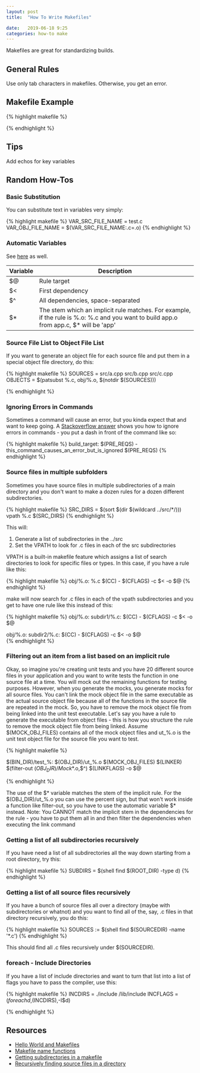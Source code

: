 ```yaml
---
layout: post
title:  "How To Write Makefiles"

date:   2019-06-18 9:25
categories: how-to make
---
```


Makefiles are great for standardizing builds. 

## General Rules ##

Use only tab characters in makefiles. Otherwise, you get an error.

## Makefile Example ##

{% highlight makefile %}

{% endhighlight %}


## Tips ##

Add echos for key variables 

## Random How-Tos ##

### Basic Substitution ###

You can substitute text in variables very simply:

{% highlight makefile %}
VAR_SRC_FILE_NAME = test.c
VAR_OBJ_FILE_NAME = $(VAR_SRC_FILE_NAME:.c=.o)
{% endhighlight %}

### Automatic Variables ###

See [here](https://www.gnu.org/software/make/manual/html_node/Automatic-Variables.html) as well.

| Variable  | Description                                                                                                                               |
|-----------|-------------------------------------------------------------------------------------------------------------------------------------------|
| $@        | Rule target                                                                                                                               |
| $<        | First dependency                                                                                                                          |
| $^        | All dependencies, space-separated                                                                                                         |
| $*        | The stem which an implicit rule matches. For example, if the rule is %.o: %.c and you want to build app.o from app.c, $* will be 'app'    |

### Source File List to Object File List ###

If you want to generate an object file for each source file and put them in a special object file directory, do this:

{% highlight makefile %}
SOURCES = src/a.cpp src/b.cpp src/c.cpp
OBJECTS = $(patsubst %.c, obj/%.o, $(notdir $(SOURCES)))

{% endhighlight %}


### Ignoring Errors in Commands ###

Sometimes a command will cause an error, but you kinda expect that and want to keep going. A [Stackoverflow answer](https://stackoverflow.com/a/2670143) shows you how to ignore errors in commands - you put a dash in front of the command like so:

{% highlight makefile %}
build_target: $(PRE_REQS) 
    -this_command_causes_an_error_but_is_ignored $(PRE_REQS)
{% endhighlight %}

### Source files in multiple subfolders ###

Sometimes you have source files in multiple subdirectories of a main directory and you don't
want to make a dozen rules for a dozen different subdirectories.

{% highlight makefile %}
SRC_DIRS = $(sort $(dir $(wildcard ../src/*/)))
vpath %.c $(SRC_DIRS)
{% endhighlight %}

This will:

1. Generate a list of subdirectories in the ../src
2. Set the VPATH to look for .c files in each of the src subdirectories

VPATH is a built-in makefile feature which assigns a list of search directories to look for
specific files or types. In this case, if you have a rule like this:

{% highlight makefile %}
obj/%.o: %.c
    $(CC) - $(CFLAGS) -c $< -o $@
{% endhighlight %}

make will now search for .c files in each of the vpath subdirectories and you get to have one rule like this instead of this:

{% highlight makefile %}
obj/%.o: subdir1/%.c:
    $(CC) - $(CFLAGS) -c $< -o $@
    
obj/%.o: subdir2/%.c:
    $(CC) - $(CFLAGS) -c $< -o $@    
{% endhighlight %}

### Filtering out an item from a list based on an implicit rule ###

Okay, so imagine you're creating unit tests and you have 20 different source files in your application and you want to write tests the function in one source file at a time. You will mock out the remaining functions for testing purposes.
However, when you generate the mocks, you generate mocks for all source files. You can't link the mock object file in the same executable as the actual source object file because all of the functions in the source file are
repeated in the mock. So, you have to remove the mock object file from being linked into the unit test executable. Let's say you have a rule to generate the executable from object files - this is how you structure the rule
to remove the mock object file from being linked. Assume $(MOCK_OBJ_FILES) contains all of the mock object files and ut_%.o is the unit test object file for the source file you want to test.

{% highlight makefile %}

$(BIN_DIR)/test_%: $(OBJ_DIR)/ut_%.o $(MOCK_OBJ_FILES)
	$(LINKER) $(filter-out $(OBJ_DIR)/Mock$*.o,$^) $(LINKFLAGS) -o $@
    
{% endhighlight %}

The use of the $* variable matches the stem of the implicit rule. For the $(OBJ_DIR)/ut_%.o you can use the percent sign, but that won't work inside a function like filter-out, so you have to use the automatic variable $* instead.
Note: You CANNOT match the implicit stem in the dependencies for the rule - you have to put them all in and then filter the dependencies when executing the link command

### Getting a list of all subdirectories recursively ###

If you have need a list of all subdirectories all the way down starting from a root directory, try this:

{% highlight makefile %}
SUBDIRS = $(shell find $(ROOT_DIR) -type d)
{% endhighlight %}

### Getting a list of all source files recursively ###

If you have a bunch of source files all over a directory (maybe with subdirectories or whatnot)
and you want to find all of the, say, .c files in that directory recursively, you do this:

{% highlight makefile %}
SOURCES := $(shell find $(SOURCEDIR) -name '*.c')
{% endhighlight %}

This should find all .c files recursively under $(SOURCEDIR).

### foreach - Include Directories ###

If you have a list of include directories and want to turn that list into a list of flags you have to pass the compiler, use this:

{% highlight makefile %}
INCDIRS = ./include /lib/include
INCFLAGS = $(foreach d,$(INCDIRS),-I$d)

{% endhighlight %}

## Resources ##

* [Hello World and Makefiles](https://www.embeddedrelated.com/showarticle/740.php)
* [Makefile name functions](https://www.gnu.org/software/make/manual/html_node/File-Name-Functions.html)
* [Getting subdirectories in a makefile](https://stackoverflow.com/a/13898309)
* [Recursively finding source files in a directory](https://stackoverflow.com/a/3774731)

